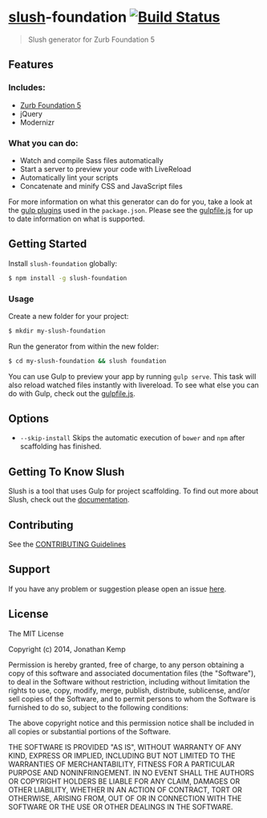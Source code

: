 # [slush](https://github.com/slushjs/slush)-foundation [![Build Status](https://secure.travis-ci.org/jonkemp/slush-foundation.png?branch=master)](https://travis-ci.org/jonkemp/slush-foundation)

> Slush generator for Zurb Foundation 5

## Features

### Includes:
* [Zurb Foundation 5](http://foundation.zurb.com/)
* jQuery
* Modernizr

### What you can do:
* Watch and compile Sass files automatically
* Start a server to preview your code with LiveReload
* Automatically lint your scripts
* Concatenate and minify CSS and JavaScript files

For more information on what this generator can do for you, take a look at the [gulp plugins](https://github.com/jonkemp/slush-foundation/blob/master/templates/package.json) used in the `package.json`. Please see the [gulpfile.js](https://github.com/jonkemp/slush-foundation/blob/master/templates/gulpfile.js) for up to date information on what is supported.

## Getting Started

Install `slush-foundation` globally:

```bash
$ npm install -g slush-foundation
```

### Usage

Create a new folder for your project:

```bash
$ mkdir my-slush-foundation
```

Run the generator from within the new folder:

```bash
$ cd my-slush-foundation && slush foundation
```

You can use Gulp to preview your app by running `gulp serve`. This task will also reload watched files instantly with livereload. To see what else you can do with Gulp, check out the [gulpfile.js](https://github.com/jonkemp/slush-foundation/blob/master/templates/gulpfile.js).

## Options

- `--skip-install`
  Skips the automatic execution of `bower` and `npm` after scaffolding has finished.
  
## Getting To Know Slush

Slush is a tool that uses Gulp for project scaffolding. To find out more about Slush, check out the [documentation](https://github.com/slushjs/slush).

## Contributing

See the [CONTRIBUTING Guidelines](https://github.com/jonkemp/slush-foundation/blob/master/CONTRIBUTING.md)

## Support
If you have any problem or suggestion please open an issue [here](https://github.com/jonkemp/slush-foundation/issues).

## License 

The MIT License

Copyright (c) 2014, Jonathan Kemp

Permission is hereby granted, free of charge, to any person
obtaining a copy of this software and associated documentation
files (the "Software"), to deal in the Software without
restriction, including without limitation the rights to use,
copy, modify, merge, publish, distribute, sublicense, and/or sell
copies of the Software, and to permit persons to whom the
Software is furnished to do so, subject to the following
conditions:

The above copyright notice and this permission notice shall be
included in all copies or substantial portions of the Software.

THE SOFTWARE IS PROVIDED "AS IS", WITHOUT WARRANTY OF ANY KIND,
EXPRESS OR IMPLIED, INCLUDING BUT NOT LIMITED TO THE WARRANTIES
OF MERCHANTABILITY, FITNESS FOR A PARTICULAR PURPOSE AND
NONINFRINGEMENT. IN NO EVENT SHALL THE AUTHORS OR COPYRIGHT
HOLDERS BE LIABLE FOR ANY CLAIM, DAMAGES OR OTHER LIABILITY,
WHETHER IN AN ACTION OF CONTRACT, TORT OR OTHERWISE, ARISING
FROM, OUT OF OR IN CONNECTION WITH THE SOFTWARE OR THE USE OR
OTHER DEALINGS IN THE SOFTWARE.

